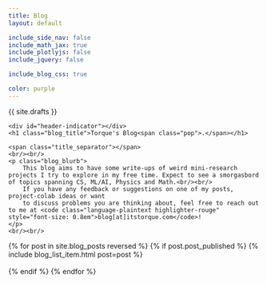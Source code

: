 ```yaml
---
title: Blog
layout: default

include_side_nav: false
include_math_jax: true
include_plotlyjs: false
include_jquery: false

include_blog_css: true

color: purple
---
```


{{ site.drafts }}

<style>

    body {
        margin-top: 20vh;
        background-color: var(--c-bg)
    }

    #header.blog {
        display: flex;
        flex-direction: column;
        align-items: baseline;
    }

    #header.blog .emoji-block {
        margin-left: -1rem;
        margin-top: -6rem;
        margin-bottom: -4rem;
        animation-name: none;
    }
    
    #header.blog h1, #header.blog span.pop {
        /* color: black; */
    }

    #header.blog .emoji-block h1 {
        animation-name: none;
        font-size: 5rem;
    }

    article.post_flat img {
        object-fit: contain;
        width: 3rem;
        height: 3rem !important;
        border-radius: 0;
        margin-bottom: -1rem !important;
    }

    article.post_flat .post_emoji {
        width: 3rem;
        display: inline-block;
        margin-left: -5rem;
        margin-right: 2rem;
        padding: 0;
        margin-bottom: -1rem;
    }

    @media (max-width: 1200px) {
        article.post_flat .post_emoji {
            margin-left: 0rem;
            margin-right: 0.5rem;
        }
        article.post_flat img {
            height: 2.25rem !important;
            margin-bottom: -0.3rem !important;
        }
    }

    /* .posts {
        max-width: 60ch;
        display: flex;
    }

    .posts .post h1:not(.emoji) {
        text-align: left;
        display: inline-block; 
        flex-grow: 4;
        margin-top: 0;
        margin-bottom: 0;
    }

    .posts .post h1 a {
        color: black;
        text-decoration: none;
    }

    .posts .post h1.emoji {
        display: inline-block; 
        font-size: 3rem; 
        margin-right: 1rem; 
        margin-bottom: 0rem;
        margin-top: 0;
    }

    .posts .post > div {
        display: flex; 
        flex-direction: row; 
        justify-content: space-between;
        align-items: center;

        max-height: 20ch;
    }

    .posts .post .post_blurb {
        align-items: end;
    }

    .posts .post .post_blurb {
        margin-left: 4.5rem;
    }

    .posts .post .date {
        flex-shrink: 0;
        font-weight: bold;
        font-size: 1rem;
        height: 100%;
        margin-left: 2rem;
    }

    .posts .post .post_blurb p {
        margin-top: 1rem;
        text-align: left;
        margin-bottom: 0;
        max-height: 6ch;
    }

    .posts .button_box {
        flex-shrink: 0;
        margin-bottom: 0.5rem;
    }

    .posts .post .more_button {
        margin-left: 2rem;
        color: black; 
        background-color: #f6f6f6;
        padding: 0.4rem; 
        text-decoration: none; 
        font-size: 0.8em; 
        font-weight: bold;

        transition: background ease-in-out 0.3s,color ease-in-out 0.1s;
    }

    .posts .post .more_button:hover {
        background-color: var(--pop); 
        color: #f6f6f6; 
    } */

    div.blogs_splash {
        position: absolute;
        top: 0;
        left: 0;
        transition: none;
        flex-basis: 100%;
        max-width: 100%;
        width: 100%;
        display: block;
        height: 20em;
        z-index: -20;
        object-position: bottom;
        object-fit: cover;
        background: var(--less-pop);
        /* background: rgb(131,58,180);
        background: linear-gradient(152deg, rgba(131,58,180,1) 0%, rgba(253,29,29,1) 50%, rgba(252,176,69,1) 100%); */
    }

</style>

<div class="blog_splash">

    <div id="header-indicator"></div>
    <h1 class="blog_title">Torque's Blog<span class="pop">.</span></h1>

    <span class="title_separator"></span>
    <br/><br/>
    <p class="blog_blurb">
        This blog aims to have some write-ups of weird mini-research projects I try to explore in my free time. Expect to see a smorgasbord of topics spanning CS, ML/AI, Physics and Math.<br/><br/>
        If you have any feedback or suggestions on one of my posts, project-colab ideas or want
        to discuss problems you are thinking about, feel free to reach out to me at <code class="language-plaintext highlighter-rouge" style="font-size: 0.8em">blog[at]itstorque.com</code>!
    </p>
    <br/><br/>

</div>

<!-- <h1>{{ post.emoji }}<a href="{{ site.baseurl }}{{ post.url }}">{{ post.title }}</a></h1> -->
<div class="posts" id="post_published">
  {% for post in site.blog_posts reversed %}
    {% if post.post_published %}
        {% include blog_list_item.html post=post %}
        <br/>
        <br/>
    {% endif %}
  {% endfor %}
</div>

<div class="posts" id="post_dev" style="display: none">
  {% for post in site.blog_posts reversed %}
    {% include blog_list_item.html post=post %}
    <br/>
    <br/>
  {% endfor %}
</div>

<script>
const urlParams = new URLSearchParams(window.location.search);
const in_dev_mode = urlParams.get('dev');

if (in_dev_mode == true) {
    console.log("aaa dev")
    document.getElementById("post_dev").style.display = "block";
    document.getElementById("post_published").style.display = "none";
}
</script>